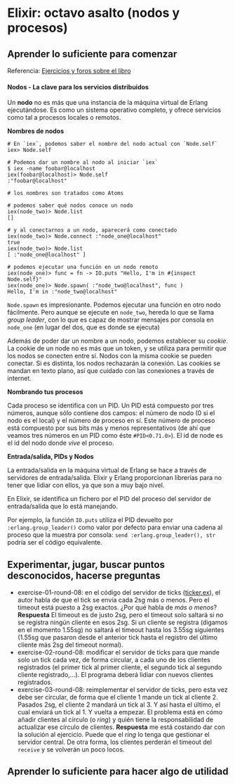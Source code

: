 # Elixir: octavo asalto (nodos y procesos)

## Aprender lo suficiente para comenzar

Referencia: [Ejercicios y foros sobre el libro](https://forums.pragprog.com/forums/322)

#### Nodos - La clave para los servicios distribuidos

Un **nodo** no es más que una instancia de la máquina virtual de Erlang ejecutándose. Es como un sistema operativo completo, y ofrece servicios como tal a procesos locales o remotos.

**Nombres de nodos**

```
# En `iex`, podemos saber el nombre del nodo actual con `Node.self`
iex> Node.self

# Podemos dar un nombre al nodo al iniciar `iex`
$ iex -name foobar@localhost
iex(foobar@localhost)> Node.self
:"foobar@localhost"

# los nombres son tratados como Atoms

# podemos saber qué nodos conoce un nodo
iex(node_two)> Node.list
[]

# y al conectarnos a un nodo, aparecerá como conectado
iex(node_two)> Node.connect :"node_one@localhost"
true
iex(node_two)> Node.list
[ :"node_one@localhost" ]

# podemos ejecutar una función en un nodo remoto
iex(node_one)> func = fn -> IO.puts "Hello, I'm in #{inspect Node.self}"
iex(node_one)> Node.spawn( :"node_two@localhost", func )
Hello, I'm in :"node_two@localhost"
```

`Node.spawn` es impresionante. Podemos ejecutar una función en otro nodo fácilmente. Pero aunque se ejecute en `node_two`, hereda lo que se llama *group leader*, con lo que es capaz de mostrar mensajes por consola en `node_one` (en lugar del dos, que es donde se ejecuta)

Además de poder dar un nombre a un nodo, podemos establecer su *cookie*. La cookie de un node no es más que un token, y se utiliza para permitir que los nodos se conecten entre sí. Nodos con la misma cookie se pueden conectar. Si es distinta, los nodos rechazarán la conexión. Las cookies se mandan en texto plano, así que cuidado con las conexiones a través de internet.

**Nombrando tus procesos**

Cada proceso se identifica con un PID. Un PID está compuesto por tres números, aunque sólo contiene dos campos: el número de nodo (0 si el nodo es el local) y el número de proceso en sí. Este número de proceso está compuesto por sus bits más y menos representativos (de ahí que veamos tres números en un PID como éste `#PID<0.71.0>`). El id de node es el id del nodo donde *vive* el proceso.

**Entrada/salida, PIDs y Nodos**

La entrada/salida en la máquina virtual de Erlang se hace a través de servidores de entrada/salida. Elixir y Erlang proporcionan librerías para no tener que lidiar con ellos, ya que son a muy bajo nivel.

En Elixir, se identifica un fichero por el PID del proceso del servidor de entrada/salida que lo está manejando.

Por ejemplo, la función `IO.puts` utiliza el PID devuelto por `:erlang.group_leader()` como valor por defecto para enviar una cadena al proceso que la muestra por consola: `send :erlang.group_leader(), str` podría ser el código equivalente.

## Experimentar, jugar, buscar puntos desconocidos, hacerse preguntas

- exercise-01-round-08: en el código del servidor de ticks ([ticker.ex](../code/round-08/ticker.ex)), el autor habla de que el tick se envía cada 2sg más o menos. Pero el timeout está puesto a 2sg exactos. ¿Por qué habla de *más o menos*? **Respuesta** El timeout es de justo 2sg, pero el timeout solo saltará si no se registra ningún cliente en esos 2sg. Si un cliente se registra (digamos en el momento 1.55sg) no saltará el timeout hasta los 3.55sg siguientes (1.55sg que pasaron desde el anterior tick hasta el registro del último cliente más 2sg del timeout normal).
- exercise-02-round-08: modificar el servidor de ticks para que mande solo un tick cada vez, de forma circular, a cada uno de los clientes registrados (el primer tick al primer cliente, el segundo tick al segundo cliente registrado,...). El programa deberá lidiar con nuevos clientes registrados.
- exercise-03-round-08: reimplementar el servidor de ticks, pero esta vez debe ser circular, de forma que el cliente 1 mande un tick al cliente 2. Pasados 2sg, el cliente 2 mandará un tick al 3. Y así hasta el último, el cual enviará un tick al 1. Y vuelta a empezar. El problema está en cómo añadir clientes al círculo (o *ring*) y quién tiene la responsabilidad de actualizar ese círculo de clientes. **Respuesta** me está costando dar con la solución al ejercicio. Puede que el *ring* lo tenga que gestionar el servidor central. De otra forma, los clientes perderán el timeout del `receive` y se volverán un poco locos. 

## Aprender lo suficiente para hacer algo de utilidad

